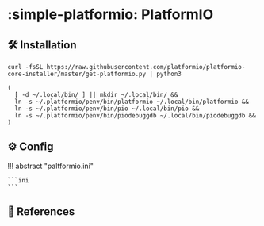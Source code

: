 # :simple-platformio: PlatformIO

## :hammer_and_wrench: Installation

```shell
curl -fsSL https://raw.githubusercontent.com/platformio/platformio-core-installer/master/get-platformio.py | python3
```

```shell title="Shell Commands"
(
  [ -d ~/.local/bin/ ] || mkdir ~/.local/bin/ &&
  ln -s ~/.platformio/penv/bin/platformio ~/.local/bin/platformio &&
  ln -s ~/.platformio/penv/bin/pio ~/.local/bin/pio &&
  ln -s ~/.platformio/penv/bin/piodebuggdb ~/.local/bin/piodebuggdb &&
)
```

## :gear: Config

!!! abstract "paltformio.ini"

    ```ini
    ```

## :link: References
